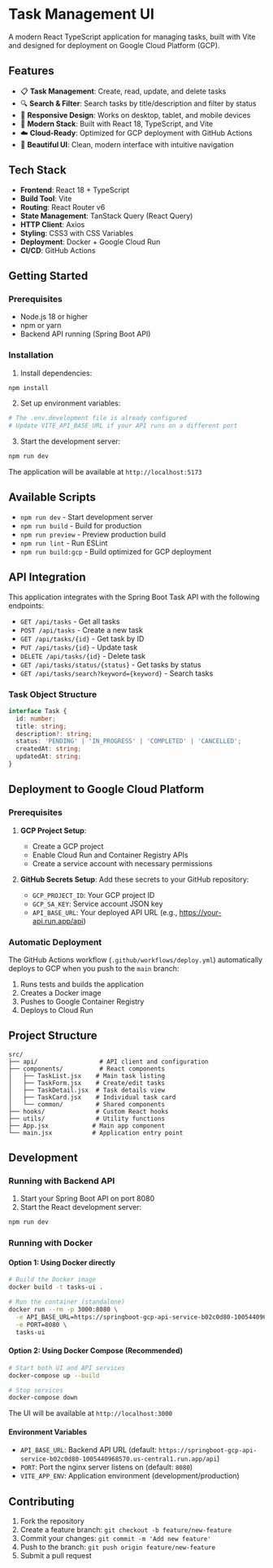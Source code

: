 # Task Management UI

A modern React TypeScript application for managing tasks, built with Vite and designed for deployment on Google Cloud Platform (GCP).

## Features

- 📋 **Task Management**: Create, read, update, and delete tasks
- 🔍 **Search & Filter**: Search tasks by title/description and filter by status  
- 📱 **Responsive Design**: Works on desktop, tablet, and mobile devices
- 🚀 **Modern Stack**: Built with React 18, TypeScript, and Vite
- ☁️ **Cloud-Ready**: Optimized for GCP deployment with GitHub Actions
- 🎨 **Beautiful UI**: Clean, modern interface with intuitive navigation

## Tech Stack

- **Frontend**: React 18 + TypeScript
- **Build Tool**: Vite
- **Routing**: React Router v6
- **State Management**: TanStack Query (React Query)
- **HTTP Client**: Axios
- **Styling**: CSS3 with CSS Variables
- **Deployment**: Docker + Google Cloud Run
- **CI/CD**: GitHub Actions

## Getting Started

### Prerequisites

- Node.js 18 or higher
- npm or yarn
- Backend API running (Spring Boot API)

### Installation

1. Install dependencies:
```bash
npm install
```

2. Set up environment variables:
```bash
# The .env.development file is already configured
# Update VITE_API_BASE_URL if your API runs on a different port
```

3. Start the development server:
```bash
npm run dev
```

The application will be available at `http://localhost:5173`

## Available Scripts

- `npm run dev` - Start development server
- `npm run build` - Build for production
- `npm run preview` - Preview production build
- `npm run lint` - Run ESLint
- `npm run build:gcp` - Build optimized for GCP deployment

## API Integration

This application integrates with the Spring Boot Task API with the following endpoints:

- `GET /api/tasks` - Get all tasks
- `POST /api/tasks` - Create a new task
- `GET /api/tasks/{id}` - Get task by ID
- `PUT /api/tasks/{id}` - Update task
- `DELETE /api/tasks/{id}` - Delete task
- `GET /api/tasks/status/{status}` - Get tasks by status
- `GET /api/tasks/search?keyword={keyword}` - Search tasks

### Task Object Structure

```typescript
interface Task {
  id: number;
  title: string;
  description?: string;
  status: 'PENDING' | 'IN_PROGRESS' | 'COMPLETED' | 'CANCELLED';
  createdAt: string;
  updatedAt: string;
}
```

## Deployment to Google Cloud Platform

### Prerequisites

1. **GCP Project Setup**:
   - Create a GCP project
   - Enable Cloud Run and Container Registry APIs
   - Create a service account with necessary permissions

2. **GitHub Secrets Setup**:
   Add these secrets to your GitHub repository:
   - `GCP_PROJECT_ID`: Your GCP project ID
   - `GCP_SA_KEY`: Service account JSON key
   - `API_BASE_URL`: Your deployed API URL (e.g., https://your-api.run.app/api)

### Automatic Deployment

The GitHub Actions workflow (`.github/workflows/deploy.yml`) automatically deploys to GCP when you push to the `main` branch:

1. Runs tests and builds the application
2. Creates a Docker image
3. Pushes to Google Container Registry
4. Deploys to Cloud Run

## Project Structure

```
src/
├── api/                 # API client and configuration
├── components/          # React components
│   ├── TaskList.jsx    # Main task listing
│   ├── TaskForm.jsx    # Create/edit tasks
│   ├── TaskDetail.jsx  # Task details view
│   ├── TaskCard.jsx    # Individual task card
│   └── common/         # Shared components
├── hooks/              # Custom React hooks
├── utils/              # Utility functions
├── App.jsx            # Main app component
└── main.jsx           # Application entry point
```

## Development

### Running with Backend API

1. Start your Spring Boot API on port 8080
2. Start the React development server:
```bash
npm run dev
```

### Running with Docker

#### Option 1: Using Docker directly

```bash
# Build the Docker image
docker build -t tasks-ui .

# Run the container (standalone)
docker run --rm -p 3000:8080 \
  -e API_BASE_URL=https://springboot-gcp-api-service-b02c0d80-1005440968570.us-central1.run.app/api \
  -e PORT=8080 \
  tasks-ui
```

#### Option 2: Using Docker Compose (Recommended)

```bash
# Start both UI and API services
docker-compose up --build

# Stop services
docker-compose down
```

The UI will be available at `http://localhost:3000`

#### Environment Variables

- `API_BASE_URL`: Backend API URL (default: `https://springboot-gcp-api-service-b02c0d80-1005440968570.us-central1.run.app/api`)
- `PORT`: Port the nginx server listens on (default: `8080`)
- `VITE_APP_ENV`: Application environment (development/production)

## Contributing

1. Fork the repository
2. Create a feature branch: `git checkout -b feature/new-feature`
3. Commit your changes: `git commit -m 'Add new feature'`
4. Push to the branch: `git push origin feature/new-feature`
5. Submit a pull request
